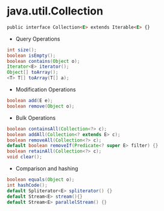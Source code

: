 # java.util.Collection

```md
public interface Collection<E> extends Iterable<E> {}
```
* Query Operations
```java
int size();
boolean isEmpty();
boolean contains(Object o);
Iterator<E> iterator();
Object[] toArray();
<T> T[] toArray(T[] a);
```
* Modification Operations
```java
boolean add(E e);
boolean remove(Object o);
```
* Bulk Operations
```java
boolean containsAll(Collection<?> c);
boolean addAll(Collection<? extends E> c);
boolean removeAll(Collection<?> c);
default boolean removeIf(Predicate<? super E> filter) {}
boolean retainAll(Collection<?> c);
void clear();
```
* Comparison and hashing
```java
boolean equals(Object o);
int hashCode();
default Spliterator<E> spliterator() {}
default Stream<E> stream(){}
default Stream<E> parallelStream() {}     
```